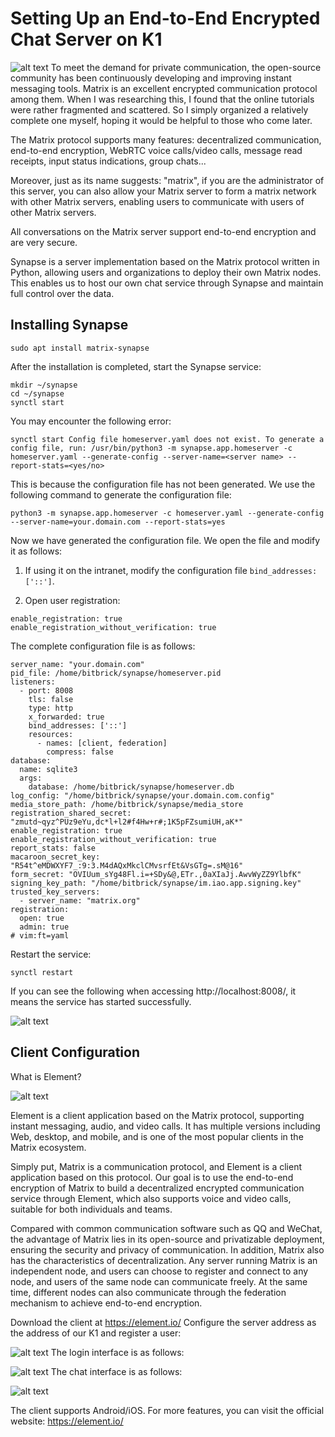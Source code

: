 # Setting Up an End-to-End Encrypted Chat Server on K1
![alt text](image.png)
To meet the demand for private communication, the open-source community has been continuously developing and improving instant messaging tools. Matrix is an excellent encrypted communication protocol among them. When I was researching this, I found that the online tutorials were rather fragmented and scattered. So I simply organized a relatively complete one myself, hoping it would be helpful to those who come later.

The Matrix protocol supports many features: decentralized communication, end-to-end encryption, WebRTC voice calls/video calls, message read receipts, input status indications, group chats...

Moreover, just as its name suggests: "matrix", if you are the administrator of this server, you can also allow your Matrix server to form a matrix network with other Matrix servers, enabling users to communicate with users of other Matrix servers.

All conversations on the Matrix server support end-to-end encryption and are very secure.

Synapse is a server implementation based on the Matrix protocol written in Python, allowing users and organizations to deploy their own Matrix nodes. This enables us to host our own chat service through Synapse and maintain full control over the data.
## Installing Synapse
~~~
sudo apt install matrix-synapse
~~~
After the installation is completed, start the Synapse service:
~~~
mkdir ~/synapse
cd ~/synapse
synctl start
~~~
You may encounter the following error:
~~~
synctl start Config file homeserver.yaml does not exist. To generate a config file, run: /usr/bin/python3 -m synapse.app.homeserver -c homeserver.yaml --generate-config --server-name=<server name> --report-stats=<yes/no>
~~~
This is because the configuration file has not been generated. We use the following command to generate the configuration file:
~~~
python3 -m synapse.app.homeserver -c homeserver.yaml --generate-config --server-name=your.domain.com --report-stats=yes
~~~
Now we have generated the configuration file. We open the file and modify it as follows:

1. If using it on the intranet, modify the configuration file `bind_addresses: ['::']`.
   
2. Open user registration:
~~~
enable_registration: true
enable_registration_without_verification: true
~~~

The complete configuration file is as follows:

~~~
server_name: "your.domain.com"
pid_file: /home/bitbrick/synapse/homeserver.pid
listeners:
  - port: 8008
    tls: false
    type: http
    x_forwarded: true
    bind_addresses: ['::']
    resources:
      - names: [client, federation]
        compress: false
database:
  name: sqlite3
  args:
    database: /home/bitbrick/synapse/homeserver.db
log_config: "/home/bitbrick/synapse/your.domain.com.config"
media_store_path: /home/bitbrick/synapse/media_store
registration_shared_secret: "zmutd~qyz^PUz9eYu,dc*l+l2#f4Hw+r#;1K5pFZsumiUH,aK*"
enable_registration: true
enable_registration_without_verification: true
report_stats: false
macaroon_secret_key: "R54t^eMDWXYF7_:9:3.M4dAQxMkclCMvsrfEt&VsGTg=.sM@16"
form_secret: "OVIUum_sYg48Fl.i=+SDy&@,ETr.,0aXIaJj.AwvWyZZ9YlbfK"
signing_key_path: "/home/bitbrick/synapse/im.iao.app.signing.key"
trusted_key_servers:
  - server_name: "matrix.org"
registration:
  open: true
  admin: true
# vim:ft=yaml
~~~

Restart the service:

~~~
synctl restart
~~~

If you can see the following when accessing http://localhost:8008/, it means the service has started successfully.

![alt text](image-2.png)

## Client Configuration
What is Element?

![alt text](image-1.png)

Element is a client application based on the Matrix protocol, supporting instant messaging, audio, and video calls. It has multiple versions including Web, desktop, and mobile, and is one of the most popular clients in the Matrix ecosystem.

Simply put, Matrix is a communication protocol, and Element is a client application based on this protocol. Our goal is to use the end-to-end encryption of Matrix to build a decentralized encrypted communication service through Element, which also supports voice and video calls, suitable for both individuals and teams.

Compared with common communication software such as QQ and WeChat, the advantage of Matrix lies in its open-source and privatizable deployment, ensuring the security and privacy of communication. In addition, Matrix also has the characteristics of decentralization. Any server running Matrix is an independent node, and users can choose to register and connect to any node, and users of the same node can communicate freely. At the same time, different nodes can also communicate through the federation mechanism to achieve end-to-end encryption.

Download the client at https://element.io/
Configure the server address as the address of our K1 and register a user:

![alt text](17190840-25E6-4EE0-A2A9-90F3F76DC15F.png)
The login interface is as follows:

![alt text](FE258E7A-8BF5-4F86-9144-6533AD5B7D5D.png)
The chat interface is as follows:

![alt text](0A4793FD-3114-429A-8392-C9023DA9152B.png)

The client supports Android/iOS. For more features, you can visit the official website: https://element.io/